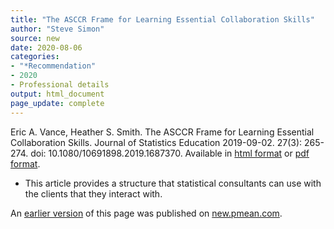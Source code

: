 ```yaml
---
title: "The ASCCR Frame for Learning Essential Collaboration Skills"
author: "Steve Simon"
source: new
date: 2020-08-06
categories:
- "*Recommendation"
- 2020
- Professional details
output: html_document
page_update: complete
---
```


Eric A. Vance, Heather S. Smith. The ASCCR Frame for Learning Essential Collaboration Skills. Journal of Statistics Education 2019-09-02. 27(3): 265-274. doi: 10.1080/10691898.2019.1687370. Available in [html format](https://www.tandfonline.com/doi/full/10.1080/10691898.2019.1687370) or [pdf format](https://www.tandfonline.com/doi/pdf/10.1080/10691898.2019.1687370).

<!---More--->

+ This article provides a structure that statistical consultants can use with the clients that they interact with.

An [earlier version][sim2] of this page was published on [new.pmean.com][sim1].

[sim1]: http://new.pmean.com
[sim2]: http://new.pmean.com/asccr-framework/
